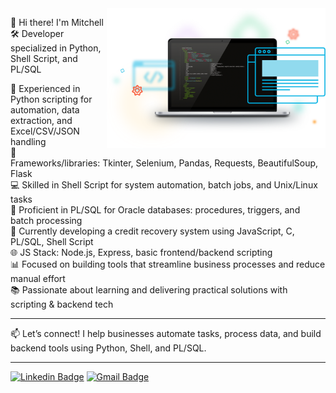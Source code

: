 <img align="right" src="kisspng-front-end-web-development-web-developer-front-and-developer-5ad00d74750247.5716044915235843724793.png" width="350"/>

👋 Hi there! I'm Mitchell  
🛠️ Developer specialized in Python, Shell Script, and PL/SQL

🐍 Experienced in Python scripting for automation, data extraction, and Excel/CSV/JSON handling  
🔧 Frameworks/libraries: Tkinter, Selenium, Pandas, Requests, BeautifulSoup, Flask  
💻 Skilled in Shell Script for system automation, batch jobs, and Unix/Linux tasks  
🧠 Proficient in PL/SQL for Oracle databases: procedures, triggers, and batch processing  
💼 Currently developing a credit recovery system using JavaScript, C, PL/SQL, Shell Script  
🌐 JS Stack: Node.js, Express, basic frontend/backend scripting  
📊 Focused on building tools that streamline business processes and reduce manual effort  
📚 Passionate about learning and delivering practical solutions with scripting & backend tech

---

📫 Let’s connect!
I help businesses automate tasks, process data, and build backend tools using Python, Shell, and PL/SQL.

---

[![Linkedin Badge](https://img.shields.io/badge/-LinkedIn-blue?style=flat-square&logo=Linkedin&logoColor=white&link=https://www.linkedin.com/in/ricardo-silva-b40027178/)](https://www.linkedin.com/in/mitchell-symington-44406524/)
[![Gmail Badge](https://img.shields.io/badge/-Gmail-c14438?style=flat-square&logo=Gmail&logoColor=white&link=mailto:mitch.palha@gmail.com)](mailto:mitch.palha@gmail.com)
